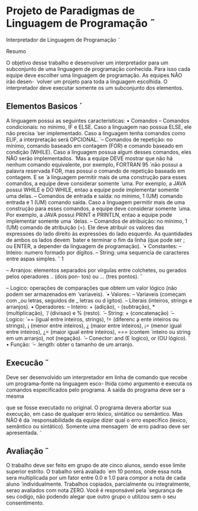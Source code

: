 # Projeto de Paradigmas de Linguagem de Programação ̃
Interpretador de Linguagem de Programação ̃

Resumo

O objetivo desse trabalho e desenvolver um interpretador para um subconjunto de uma linguagem de programação
conhecida. Para isso cada equipe deve escolher uma linguagem de programação. As equipes NÂO irão desen-  ̃
volver um projeto para toda a linguagem escolhida. O interpretador deve executar somente os um subconjunto
dos elementos.

## Elementos Basicos  ́
A linguagem possui as seguintes características:
• Comandos
– Comandos condicionais: no mínimo, IF e ELSE. Caso a linguagem nao possua ELSE, ele não precisa  ̃
ser implementado. Caso a linguagem tenha comandos como ELIF, a interpretação será OPCIONAL.  ́
– Comandos de repetição: no mínimo, comando baseado em contagem (FOR) e comando baseado em
condição (WHILE). Caso a linguagem possua algum desses comandos, eles NÂO serão implementados.  ̃
Mas a equipe DEVE mostrar que não há nenhum comando equivalente, por exemplo, FORTRAN 95  ́
não possui a palavra reservada FOR, mas possui o comando de repetição baseado em contagem. E se  ̃
a linguagem permitir mais de uma construção para esses comandos, a equipe deve considerar somente  ̃
uma. Por exemplo, a JAVA possui WHILE e DO WHILE, entao a equipe pode implementar somente  ̃
uma delas.
– Comandos de entrada e saída: no mínimo, 1 (UM) comando entrada e 1 (UM) comando saída. Caso
a linguagem permitir mais de uma construção para esses comandos, a equipe deve considerar somente  ̃
uma. Por exemplo, a JAVA possui PRINT e PRINTLN, entao a equipe pode implementar somente uma  ̃
delas.
– Comandos de atribuição: no mínimo, 1 (UM) comando de atribuição (=). Ele deve atribuir os valores
das expressoes do lado direito às expressões do lado esquerdo. As quantidades de ambos os lados devem  ̃
bater e terminar o fim da linha (que pode ser ; ou ENTER, a depender da linguagem de programação).  ̃
• Constantes:
– Inteiro: numero formado por dígitos.
– String: uma sequencia de caracteres entre aspas simples. ˆ
1

– Arranjos: elementos separados por vírgulas entre colchetes, ou gerados pelos operadores .. (dois pon-
tos) ou ... (tres pontos). ˆ

– Logico: operações de comparações que obtem um valor lógico (não podem ser armazenados em  ̃
variaveis).  ́
• Valores:
– Variaveis (começam com  _ou letras, seguidos de _ letras ou d ́ıgitos).
– Literais (inteiros, strings e arranjos).
• Operadores:
– Inteiro: + (adição), - (subtração), * (multiplicação),  ̃ / (divisao) e % (resto).  ̃
– String: + (concatenação)  ̃
– Logico:  ́ == (igual entre inteiros, strings), != (diferenc ̧a ente inteiros ou strings), ¡ (menor entre inteiros),
¿ (maior entre inteiros), ¡= (menor igual entre inteiros), ¿= (maior igual entre inteiros), === (contem ́
inteiro ou string em um arranjo), not (negação).  ̃
– Conector: and (E logico), or (OU lógico).  ́
• Função:  ̃
– .length: obter o tamanho de um arranjo.

## Execucão ̃

Deve ser desenvolvido um interpretador em linha de comando que recebe um programa-fonte na linguagem esco-
lhida como argumento e executa os comandos especificados pelo programa. A saída do programa deve ser a mesma

que se fosse executado no original.
O programa devera abortar sua execução, em caso de qualquer erro léxico, sintático ou semântico. Mas NÃO ̃é da  ́
responsabilidade da equipe dizer qual o erro específico (lexico, semântico ou sintático). Somente uma mensagem  ́
de erro padrao deve ser apresentada.  ̃

## Avaliação ̃
O trabalho deve ser feito em grupo de ate cinco alunos, sendo esse limite superior estrito. O trabalho será avaliado  ́
em 10 pontos, onde essa nota sera multiplicada por um fator entre 0.0 e 1.0 para compor a nota de cada aluno  ́
individualmente.
Trabalhos copiados, parcialmente ou integralmente, serao avaliados com nota ZERO. Você é responsável pela  ́
segurança de seu codigo, não podendo alegar que outro grupo o utilizou sem o seu consentimento.

